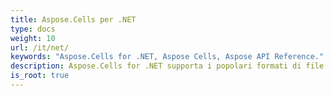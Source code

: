 ```yaml
---
title: Aspose.Cells per .NET
type: docs
weight: 10
url: /it/net/
keywords: "Aspose.Cells for .NET, Aspose Cells, Aspose API Reference."
description: Aspose.Cells for .NET supporta i popolari formati di file di fogli di calcolo (XLS, XLSX, XLSM, XLSB, XLTX, XLTM, CSV, SpreadsheetML, ODS) utilizzati quotidianamente dalla tua azienda.
is_root: true
---
```

